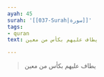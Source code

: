 ```yaml
---
ayah: 45
surah: '[[037-Surah|سورة]]'
tags:
- quran
text: يطاف عليهم بكأس من معين

---
```

> يطاف عليهم بكأس من معين

